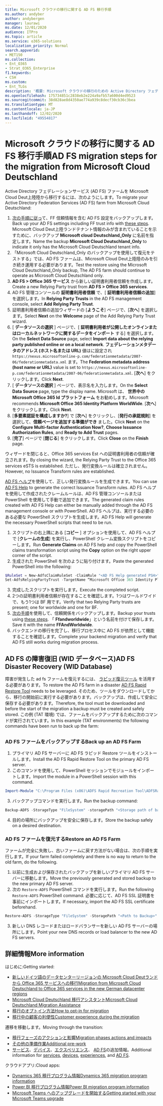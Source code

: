 ```yaml
---
title: Microsoft クラウドの移行に関する AD FS 移行手順
ms.author: andyber
author: andybergen
manager: laurawi
ms.date: 12/01/2020
audience: ITPro
ms.topic: article
ms.service: o365-solutions
localization_priority: Normal
search.appverid:
- MET150
ms.collection:
- Ent_O365
- Strat_O365_Enterprise
f1.keywords:
- CSH
ms.custom:
- Ent_TLGs
description: '概要: Microsoft クラウドの移行のための Active Directory フェデレーションサービス (AD FS) の移行手順。'
ms.openlocfilehash: 175734851c2838eb2e224a9afb57a600d4ed9523
ms.sourcegitcommit: 38d828ae8d4350ae774a939c8decf30cb36c3bea
ms.translationtype: MT
ms.contentlocale: ja-JP
ms.lasthandoff: 12/02/2020
ms.locfileid: "49554817"
---
```

# <a name="ad-fs-migration-steps-for-the-migration-from-microsoft-cloud-deutschland"></a><span data-ttu-id="d4094-103">Microsoft クラウドの移行に関する AD FS 移行手順</span><span class="sxs-lookup"><span data-stu-id="d4094-103">AD FS migration steps for the migration from Microsoft Cloud Deutschland</span></span>

<span data-ttu-id="d4094-104">Active Directory フェデレーションサービス (AD FS) ファームを Microsoft Cloud Deut上陸陸から移行するには、次のようにします。</span><span class="sxs-lookup"><span data-stu-id="d4094-104">To migrate your Active Directory Federation Services (AD FS) farm from Microsoft Cloud Deutschland:</span></span>

1. <span data-ttu-id="d4094-105">[次の手順に従っ](#backup)て、FF 信頼情報を含む AD FS 設定をバックアップします。</span><span class="sxs-lookup"><span data-stu-id="d4094-105">Back up your AD FS settings including FF trust info with [these steps](#backup).</span></span> <span data-ttu-id="d4094-106">Microsoft Cloud Deut上陸ランドテナント情報のみが含まれていることを示すために、バックアップ **Microsoft cloud Deutschland_Only** に名前を指定します。</span><span class="sxs-lookup"><span data-stu-id="d4094-106">Name the backup **Microsoft Cloud Deutschland_Only** to indicate it only has the Microsoft Cloud Deutschland tenant info.</span></span>
2. <span data-ttu-id="d4094-107">「Microsoft Cloud Deutschland_Only のバックアップを使用して復元をテストする」では、AD FS ファームは、Microsoft Cloud Deut上陸陸のみを引き続き運用する必要があります。</span><span class="sxs-lookup"><span data-stu-id="d4094-107">Test the restore using the Microsoft Cloud Deutschland_Only backup, The AD FS farm should continue to operate as Microsoft Cloud Deutschland only.</span></span>
3. <span data-ttu-id="d4094-108">**AD FS > Office 365 サービス** から新しい証明書利用者信頼を作成します。</span><span class="sxs-lookup"><span data-stu-id="d4094-108">Create a new Relying Party trust from **AD FS >  Office 365 services**.</span></span>
4. <span data-ttu-id="d4094-109">AD FS 管理コンソールの **証明書利用者信頼** で、[ **証明書利用者信頼の追加**] を選択します。</span><span class="sxs-lookup"><span data-stu-id="d4094-109">In **Relying Party Trusts** in the AD FS management console, select **Add Relying Party Trust**.</span></span>
5. <span data-ttu-id="d4094-110">証明書利用者信頼の追加ウィザードの [**ようこそ**] ページで、[**次へ**] を選択します。</span><span class="sxs-lookup"><span data-stu-id="d4094-110">Select **Next** on the **Welcome** page of the Add Relying Party Trust wizard.</span></span>
6. <span data-ttu-id="d4094-111">[ **データソースの選択** ] ページで、[ **証明書利用者が公開したオンラインまたはローカルネットワークに関するデータをインポート** する] を選択します。</span><span class="sxs-lookup"><span data-stu-id="d4094-111">On the **Select Data Source** page, select **Import data about the relying party published online or on a local network**.</span></span> <span data-ttu-id="d4094-112">**フェデレーションメタデータのアドレス (ホスト名または URL)** 値はに設定され `https://nexus.microsoftonline-p.com/federationmetadata/2007-06/federationmetadata.xml` ます。</span><span class="sxs-lookup"><span data-stu-id="d4094-112">The **Federation metadata address (host name or URL)** value is set to `https://nexus.microsoftonline-p.com/federationmetadata/2007-06/federationmetadata.xml`.</span></span> <span data-ttu-id="d4094-113">[**次へ**] をクリックします。</span><span class="sxs-lookup"><span data-stu-id="d4094-113">Click **Next**.</span></span>
7. <span data-ttu-id="d4094-114">[ **データソースの選択** ] ページで、表示名を入力します。</span><span class="sxs-lookup"><span data-stu-id="d4094-114">On the **Select Data Source** page, type the display name.</span></span> <span data-ttu-id="d4094-115">Microsoft は、 **世界中の Microsoft Office 365 Id プラットフォーム** をお勧めします。</span><span class="sxs-lookup"><span data-stu-id="d4094-115">Microsoft recommends **Microsoft Office 365 Identity Platform WorldWide**.</span></span> <span data-ttu-id="d4094-116">[**次へ**] をクリックします。</span><span class="sxs-lookup"><span data-stu-id="d4094-116">Click **Next**.</span></span>
8. <span data-ttu-id="d4094-117">[**多要素認証を構成しますか?**] で [**次へ**] をクリックし、[**発行の承認規則**] を選択して、**信頼ページを追加する準備ができ** ました。</span><span class="sxs-lookup"><span data-stu-id="d4094-117">Click **Next** on the **Configure Multi-factor Authentication Now?**, **Choose Issuance Authorization Rules**, and **Ready to Add Trust** pages.</span></span>
9. <span data-ttu-id="d4094-118">[**完了**] ページで [**閉じる**] をクリックします。</span><span class="sxs-lookup"><span data-stu-id="d4094-118">Click **Close** on the **Finish** page.</span></span>

<span data-ttu-id="d4094-119">ウィザードを閉じると、Office 365 services Est への証明書利用者の信頼が確立されます。</span><span class="sxs-lookup"><span data-stu-id="d4094-119">By closing the wizard, the Relying Party Trust to the Office 365 services eSTS is established.</span></span> <span data-ttu-id="d4094-120">ただし、発行変換ルールは確立されません。</span><span class="sxs-lookup"><span data-stu-id="d4094-120">However, no Issuance Transform rules are established.</span></span>

<span data-ttu-id="d4094-121">[AD FS ヘルプ](https://adfshelp.microsoft.com/AadTrustClaims/ClaimsGenerator)を使用して、正しい発行変換ルールを生成できます。</span><span class="sxs-lookup"><span data-stu-id="d4094-121">You can use [AD FS Help](https://adfshelp.microsoft.com/AadTrustClaims/ClaimsGenerator) to generate the correct Issuance Transform rules.</span></span> <span data-ttu-id="d4094-122">AD FS ヘルプを使用して作成されたクレームルールは、AD FS 管理コンソールまたは PowerShell を使用して手動で追加できます。</span><span class="sxs-lookup"><span data-stu-id="d4094-122">The generated claim rules created with AD FS Help can either be manually added through the AD FS management console or with PowerShell.</span></span> <span data-ttu-id="d4094-123">AD FS ヘルプは、実行する必要のある必要な PowerShell スクリプトを生成します。</span><span class="sxs-lookup"><span data-stu-id="d4094-123">AD FS Help will generate the necessary PowerShell scripts that need to be run.</span></span>  

1. <span data-ttu-id="d4094-124">スクリプトの右上隅にある [**コピー** ] オプションを使用して、AD FS ヘルプで [**クレームの生成**] を実行し、PowerShell クレーム変換スクリプトをコピーします。</span><span class="sxs-lookup"><span data-stu-id="d4094-124">Run **Generate Claims** on AD FS help and copy the PowerShell claims transformation script using the **Copy** option on the right upper corner of the script.</span></span>
2. <span data-ttu-id="d4094-125">生成された PowerShell を次のように貼り付けます。</span><span class="sxs-lookup"><span data-stu-id="d4094-125">Paste the generated PowerShell into the following:</span></span>

  ```powershell
  $RuleSet = New-AdfsClaimRuleSet -ClaimRule "<AD FS Help generated PSH>"
  Set-AdfsRelyingPartyTrust -TargetName “Microsoft Office 365 Identity Platform WorldWide” -IssuanceTransformRules $RuleSet.ClaimRulesString;
  ```
3.  <span data-ttu-id="d4094-126">完成したスクリプトを実行します。</span><span class="sxs-lookup"><span data-stu-id="d4094-126">Execute the completed script.</span></span>
4.  <span data-ttu-id="d4094-127">2つの証明書利用者信頼が存在することを確認します。1つはワールドワイドで、もう1つは BF 用です。</span><span class="sxs-lookup"><span data-stu-id="d4094-127">Verify that two Relying Party trusts are present; one for worldwide and one for BF.</span></span>
5.  <span data-ttu-id="d4094-128">[次の手順](#backup)を使用して、信頼関係をバックアップします。</span><span class="sxs-lookup"><span data-stu-id="d4094-128">Backup your trusts using [these steps](#backup).</span></span> <span data-ttu-id="d4094-129">「 **Ffandworldwide**」という名前を付けて保存します。</span><span class="sxs-lookup"><span data-stu-id="d4094-129">Save it with the name **FFAndWorldwide**.</span></span>
6.  <span data-ttu-id="d4094-130">バックエンドの移行を完了し、移行プロセス中に AD FS が依然として機能することを確認します。</span><span class="sxs-lookup"><span data-stu-id="d4094-130">Complete your backend migration and verify that AD FS still works during migration process.</span></span>

## <a name="ad-fs-disaster-recovery-wid-database"></a><span data-ttu-id="d4094-131">AD FS の障害復旧 (WID データベース)</span><span class="sxs-lookup"><span data-stu-id="d4094-131">AD FS Disaster Recovery (WID Database)</span></span>

<span data-ttu-id="d4094-132">障害が発生した ad fs ファームを復元するには、 [ラピッド復元ツール](https://docs.microsoft.com/windows-server/identity/ad-fs/operations/ad-fs-rapid-restore-tool) を活用する必要があります。</span><span class="sxs-lookup"><span data-stu-id="d4094-132">To restore the AD FS farm in a disaster [AD FS Rapid Restore Tool](https://docs.microsoft.com/windows-server/identity/ad-fs/operations/ad-fs-rapid-restore-tool) needs to be leveraged.</span></span> <span data-ttu-id="d4094-133">そのため、ツールをダウンロードしてから、移行の開始前に実行する必要があります。バックアップは、作成して安全に保存する必要があります。</span><span class="sxs-lookup"><span data-stu-id="d4094-133">Therefore, the tool must be downloaded and before the start of the migration a backup must be created and safely stored.</span></span> <span data-ttu-id="d4094-134">この例 (TAT 環境) では、ファームをバックアップするために次のコマンドが実行されています。</span><span class="sxs-lookup"><span data-stu-id="d4094-134">In this example (TAT environments) the following commands have been run to back up the farm:</span></span>

<h2 id="backup"></h2>

### <a name="back-up-an-ad-fs-farm"></a><span data-ttu-id="d4094-135">AD FS ファームをバックアップする</span><span class="sxs-lookup"><span data-stu-id="d4094-135">Back up an AD FS Farm</span></span>

1. <span data-ttu-id="d4094-136">プライマリ AD FS サーバーに AD FS ラピッド Restore ツールをインストールします。</span><span class="sxs-lookup"><span data-stu-id="d4094-136">Install the AD FS Rapid Restore Tool on the primary AD FS server.</span></span>
2. <span data-ttu-id="d4094-137">このコマンドを使用して、PowerShell セッションでモジュールをインポートします。</span><span class="sxs-lookup"><span data-stu-id="d4094-137">Import the module in a PowerShell session with this command.</span></span>

  ```powershell
  Import-Module "C:\Program Files (x86)\ADFS Rapid Recreation Tool\ADFSRapidRecreationTool.dll"
  ```
3. <span data-ttu-id="d4094-138">バックアップコマンドを実行します。</span><span class="sxs-lookup"><span data-stu-id="d4094-138">Run the backup command:</span></span>

  ```powershell
  Backup-ADFS -StorageType "FileSystem" -storagePath "<Storage path of backup>" -EncryptionPassword "<password>" -BackupComment "Restore Doku" -BackupDKM
  ```

4. <span data-ttu-id="d4094-139">目的の場所にバックアップを安全に保存します。</span><span class="sxs-lookup"><span data-stu-id="d4094-139">Store the backup safely on a desired destination.</span></span> 

### <a name="restore-an-ad-fs-farm"></a><span data-ttu-id="d4094-140">AD FS ファームを復元する</span><span class="sxs-lookup"><span data-stu-id="d4094-140">Restore an AD FS Farm</span></span>

<span data-ttu-id="d4094-141">ファームが完全に失敗し、古いファームに戻す方法がない場合は、次の手順を実行します。</span><span class="sxs-lookup"><span data-stu-id="d4094-141">If your farm failed completely and there is no way to return to the old farm, do the following.</span></span> 

1. <span data-ttu-id="d4094-142">以前に生成および保存されたバックアップを新しいプライマリ AD FS サーバーに移動します。</span><span class="sxs-lookup"><span data-stu-id="d4094-142">Move the previously generated and stored backup to the new primary AD FS server.</span></span>
2. <span data-ttu-id="d4094-143">次の `Restore-ADFS` PowerShell コマンドを実行します。</span><span class="sxs-lookup"><span data-stu-id="d4094-143">Run the following `Restore-ADFS` PowerShell command.</span></span> <span data-ttu-id="d4094-144">必要に応じて、AD FS SSL 証明書を事前にインポートします。</span><span class="sxs-lookup"><span data-stu-id="d4094-144">If necessary, import the AD FS SSL certificate beforehand.</span></span>

  ```powershell
  Restore-ADFS -StorageType "FileSystem" -StoragePath "<Path to Backup>" -DecryptionPassword "<password>" -GroupServiceAccountIdentifier "<gMSA>" -DBConnectionString "WID" -RestoreDKM
  ```

3. <span data-ttu-id="d4094-145">新しい DNS レコードまたはロードバランサーを新しい AD FS サーバーの場所にします。</span><span class="sxs-lookup"><span data-stu-id="d4094-145">Point your new DNS records or load balancer to the new AD FS servers.</span></span>

## <a name="more-information"></a><span data-ttu-id="d4094-146">詳細情報</span><span class="sxs-lookup"><span data-stu-id="d4094-146">More information</span></span>

<span data-ttu-id="d4094-147">はじめに:</span><span class="sxs-lookup"><span data-stu-id="d4094-147">Getting started:</span></span>

- [<span data-ttu-id="d4094-148">新しいドイツ語のデータセンターリージョンの Microsoft Cloud Deutランドから Office 365 サービスへの移行</span><span class="sxs-lookup"><span data-stu-id="d4094-148">Migration from Microsoft Cloud Deutschland to Office 365 services in the new German datacenter regions</span></span>](ms-cloud-germany-transition.md)
- [<span data-ttu-id="d4094-149">Microsoft Cloud Deutschland 移行アシスタント</span><span class="sxs-lookup"><span data-stu-id="d4094-149">Microsoft Cloud Deutschland Migration Assistance</span></span>](https://aka.ms/germanymigrateassist)
- [<span data-ttu-id="d4094-150">移行のオプトイン方法</span><span class="sxs-lookup"><span data-stu-id="d4094-150">How to opt-in for migration</span></span>](ms-cloud-germany-migration-opt-in.md)
- [<span data-ttu-id="d4094-151">移行中の顧客の利便性</span><span class="sxs-lookup"><span data-stu-id="d4094-151">Customer experience during the migration</span></span>](ms-cloud-germany-transition-experience.md)

<span data-ttu-id="d4094-152">遷移を移動します。</span><span class="sxs-lookup"><span data-stu-id="d4094-152">Moving through the transition:</span></span>

- [<span data-ttu-id="d4094-153">移行フェーズのアクションと影響</span><span class="sxs-lookup"><span data-stu-id="d4094-153">Migration phases actions and impacts</span></span>](ms-cloud-germany-transition-phases.md)
- [<span data-ttu-id="d4094-154">その他の準備作業</span><span class="sxs-lookup"><span data-stu-id="d4094-154">Additional pre-work</span></span>](ms-cloud-germany-transition-add-pre-work.md)
- <span data-ttu-id="d4094-155">[サービス](ms-cloud-germany-transition-add-general.md)、[デバイス](ms-cloud-germany-transition-add-devices.md)、[エクスペリエンス](ms-cloud-germany-transition-add-experience.md)、 [AD FS](ms-cloud-germany-transition-add-adfs.md)の追加情報。</span><span class="sxs-lookup"><span data-stu-id="d4094-155">Additional information for [services](ms-cloud-germany-transition-add-general.md), [devices](ms-cloud-germany-transition-add-devices.md), [experiences](ms-cloud-germany-transition-add-experience.md), and [AD FS](ms-cloud-germany-transition-add-adfs.md).</span></span>

<span data-ttu-id="d4094-156">クラウドアプリ:</span><span class="sxs-lookup"><span data-stu-id="d4094-156">Cloud apps:</span></span>

- [<span data-ttu-id="d4094-157">Dynamics 365 移行プログラム情報</span><span class="sxs-lookup"><span data-stu-id="d4094-157">Dynamics 365 migration program information</span></span>](https://aka.ms/d365ceoptin)
- [<span data-ttu-id="d4094-158">Power BI 移行プログラム情報</span><span class="sxs-lookup"><span data-stu-id="d4094-158">Power BI migration program information</span></span>](https://aka.ms/pbioptin)
- [<span data-ttu-id="d4094-159">Microsoft Teams へのアップグレードを開始する</span><span class="sxs-lookup"><span data-stu-id="d4094-159">Getting started with your Microsoft Teams upgrade</span></span>](https://aka.ms/SkypeToTeams-Home)
